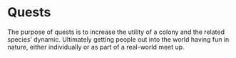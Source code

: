 # Quests

The purpose of quests is to increase the utility of a colony and the related species’ dynamic. Ultimately getting people out into the world having fun in nature, either individually or as part of a real-world meet up.
